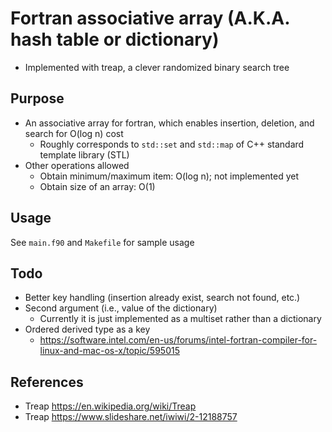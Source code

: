 # Fortran associative array (A.K.A. hash table or dictionary)
* Implemented with treap, a clever randomized binary search tree

## Purpose
* An associative array for fortran, which enables insertion, deletion, and search for O(log n) cost
    * Roughly corresponds to `std::set` and `std::map` of C++ standard template library (STL)
* Other operations allowed
    * Obtain minimum/maximum item: O(log n); not implemented yet
    * Obtain size of an array: O(1)

## Usage
See `main.f90` and `Makefile` for sample usage

## Todo
* Better key handling (insertion already exist, search not found, etc.)
* Second argument (i.e., value of the dictionary)
    * Currently it is just implemented as a multiset rather than a dictionary
* Ordered derived type as a key
    * https://software.intel.com/en-us/forums/intel-fortran-compiler-for-linux-and-mac-os-x/topic/595015

## References
* Treap https://en.wikipedia.org/wiki/Treap
* Treap https://www.slideshare.net/iwiwi/2-12188757

